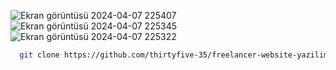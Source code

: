 


![Ekran görüntüsü 2024-04-07 225407](https://github.com/thirtyfive-35/network-listener-on-pfsense2.7-interface/assets/99458931/029d0157-326f-4080-ad58-ee80481bf0b4)
![Ekran görüntüsü 2024-04-07 225345](https://github.com/thirtyfive-35/network-listener-on-pfsense2.7-interface/assets/99458931/38348fe1-c994-4216-9162-09d1b15e9603)
![Ekran görüntüsü 2024-04-07 225322](https://github.com/thirtyfive-35/network-listener-on-pfsense2.7-interface/assets/99458931/480aad0a-efae-4f39-b3eb-9b3bf2074e95)




```bash
  git clone https://github.com/thirtyfive-35/freelancer-website-yazilim-sinama.git
```
